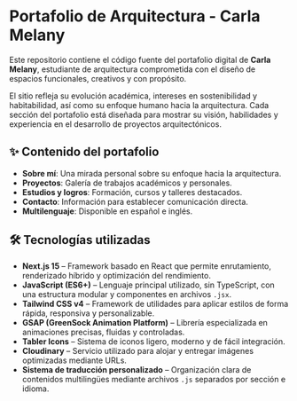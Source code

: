# Portafolio de Arquitectura - Carla Melany

Este repositorio contiene el código fuente del portafolio digital de **Carla Melany**, estudiante de arquitectura comprometida con el diseño de espacios funcionales, creativos y con propósito.

El sitio refleja su evolución académica, intereses en sostenibilidad y habitabilidad, así como su enfoque humano hacia la arquitectura. Cada sección del portafolio está diseñada para mostrar su visión, habilidades y experiencia en el desarrollo de proyectos arquitectónicos.

## ✨ Contenido del portafolio

- **Sobre mí**: Una mirada personal sobre su enfoque hacia la arquitectura.
- **Proyectos**: Galería de trabajos académicos y personales.
- **Estudios y logros**: Formación, cursos y talleres destacados.
- **Contacto**: Información para establecer comunicación directa.
- **Multilenguaje**: Disponible en español e inglés.

## 🛠️ Tecnologías utilizadas

- **Next.js 15** – Framework basado en React que permite enrutamiento, renderizado híbrido y optimización del rendimiento.
- **JavaScript (ES6+)** – Lenguaje principal utilizado, sin TypeScript, con una estructura modular y componentes en archivos `.jsx`.
- **Tailwind CSS v4** – Framework de utilidades para aplicar estilos de forma rápida, responsiva y personalizable.
- **GSAP (GreenSock Animation Platform)** – Librería especializada en animaciones precisas, fluidas y controladas.
- **Tabler Icons** – Sistema de iconos ligero, moderno y de fácil integración.
- **Cloudinary** – Servicio utilizado para alojar y entregar imágenes optimizadas mediante URLs.
- **Sistema de traducción personalizado** – Organización clara de contenidos multilingües mediante archivos `.js` separados por sección e idioma.
